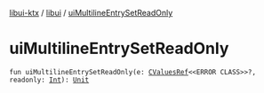[libui-ktx](../index.md) / [libui](index.md) / [uiMultilineEntrySetReadOnly](./ui-multiline-entry-set-read-only.md)

# uiMultilineEntrySetReadOnly

`fun uiMultilineEntrySetReadOnly(e: `[`CValuesRef`](../kotlinx.cinterop/-c-values-ref/index.md)`<<ERROR CLASS>>?, readonly: `[`Int`](https://kotlinlang.org/api/latest/jvm/stdlib/kotlin/-int/index.html)`): `[`Unit`](https://kotlinlang.org/api/latest/jvm/stdlib/kotlin/-unit/index.html)